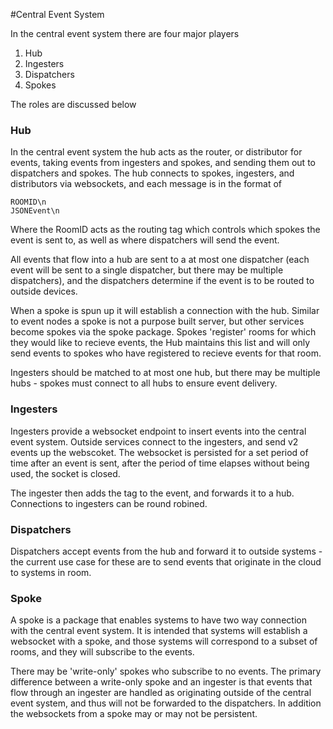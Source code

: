 #Central Event System

In the central event system there are four major players

1. Hub 
2. Ingesters
3. Dispatchers 
4. Spokes

The roles are discussed below

### Hub

In the central event system the hub acts as the router, or distributor for events, taking events from ingesters and spokes, and sending them out to dispatchers and spokes. The hub connects to spokes, ingesters, and distributors via websockets, and each message is in the format of 

```
ROOMID\n
JSONEvent\n
```

Where the RoomID acts as the routing tag which controls which spokes the event is sent to, as well as where dispatchers will send the event. 

All events that flow into a hub are sent to a at most one dispatcher (each event will be sent to a single dispatcher, but there may be multiple dispatchers), and the dispatchers determine if the event is to be routed to outside devices. 

When a spoke is spun up it will establish a connection with the hub. Similar to event nodes a spoke is not a purpose built server, but other services become spokes via the spoke package. Spokes 'register' rooms for which they would like to recieve events, the Hub maintains this list and will only send events to spokes who have registered to recieve events for that room. 

Ingesters should be matched to at most one hub, but there may be multiple hubs - spokes must connect to all hubs to ensure event delivery. 

### Ingesters

Ingesters provide a websocket endpoint to insert events into the central event system. Outside services connect to the ingesters, and send v2 events up the webscoket. The websocket is persisted for a set period of time after an event is sent, after the period of time elapses without being used, the socket is closed. 

The ingester then adds the tag to the event, and forwards it to a hub. Connections to ingesters can be round robined. 

### Dispatchers

Dispatchers accept events from the hub and forward it to outside systems - the current use case for these are to send events that originate in the cloud to systems in room. 

### Spoke

A spoke is a package that enables systems to have two way connection with the central event system. It is intended that systems will establish a websocket with a spoke, and those systems will correspond to a subset of rooms, and they will subscribe to the events. 

There may be 'write-only' spokes who subscribe to no events. The primary difference between a write-only spoke and an ingester is that events that flow through an ingester are handled as originating outside of the central event system, and thus will not be forwarded to the dispatchers. In addition the websockets from a spoke may or may not be persistent. 

